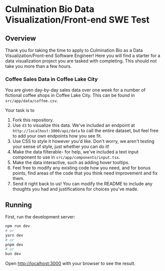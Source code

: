 # Culmination Bio Data Visualization/Front-end SWE Test

## Overview

Thank you for taking the time to apply to Culmination Bio as a Data Visualization/Front-end Software Engineer! Here you will find a starter for a data visualization project you are tasked with completing. This should not take you more than a few hours.

### Coffee Sales Data in Coffee Lake City
You are given day-by-day sales data over one week for a number of fictional coffee shops in Coffee Lake City. This can be found in `src/app/data/coffee.csv`. 

Your task is to 
1. Fork this repository.
2. Use `d3` to visualize this data. We've included an endpoint at `http://localhost:3000/api/data` to call the entire dataset, but feel free to add your own endpoints how you see fit.
3. Use CSS to style it however you'd like. Don't worry, we aren't testing your sense of style, just whether you can do it!
4. Make the data filterable- for help, we've included a text input component to use in `src/app/components/input.tsx`.
5. Make the data interactive, such as adding hover tooltips.
6. Feel free to modify any existing code how you need, and for bonus points, find areas of the code that you think need improvement and fix them.
7. Send it right back to us! You can modify the README to include any thoughts you had and justifications for choices you've made.

## Running

First, run the development server:

```bash
npm run dev
# or
yarn dev
# or
pnpm dev
# or
bun dev
```

Open [http://localhost:3000](http://localhost:3000) with your browser to see the result.


